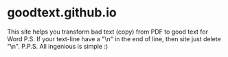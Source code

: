 # goodtext.github.io
This site helps you transform bad text (copy) from PDF to good text for Word
P.S. If your text-line have a "\n" in the end of line, then site just delete "\n".
P.P.S. All ingenious is simple :)
